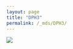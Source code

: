 ```yaml
---
layout: page
title: "DPH3"
permalink: /_mds/DPH3/
---
```


![](../../algns0/5HSAA031935_aln_report.png?raw=true)